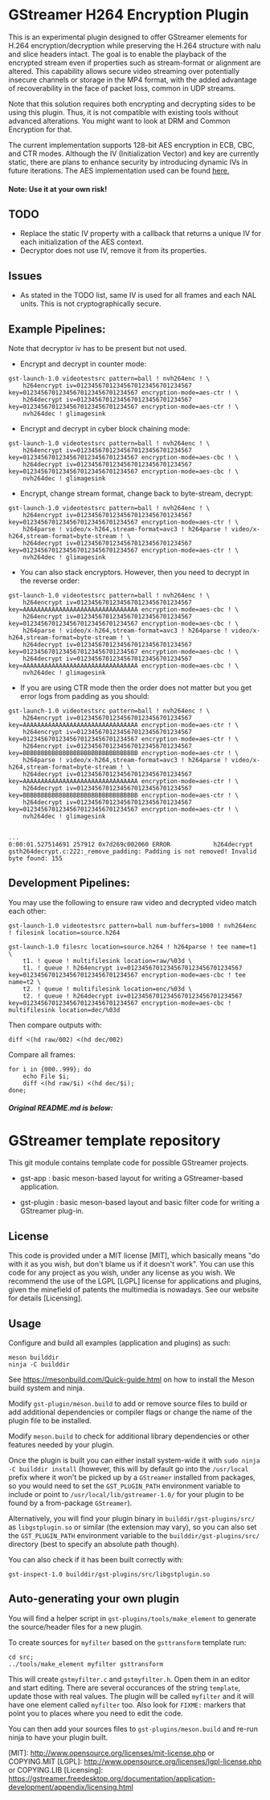 # GStreamer H264 Encryption Plugin
This is an experimental plugin designed to offer GStreamer elements for H.264 encryption/decryption while preserving the H.264 structure with nalu and slice headers intact.
The goal is to enable the playback of the encrypted stream even if properties such as stream-format or alignment are altered.
This capability allows secure video streaming over potentially insecure channels or storage in the MP4 format, with the added advantage of recoverability in the face of packet loss, common in UDP streams.

Note that this solution requires both encrypting and decrypting sides to be using this plugin. Thus, it is not compatible with existing tools without advanced alterations. You might want to look at DRM and Common Encryption for that.

The current implementation supports 128-bit AES encryption in ECB, CBC, and CTR modes. Although the IV (Initialization Vector) and key are currently static, there are plans to enhance security by introducing dynamic IVs in future iterations. The AES implementation used can be found [here.](https://github.com/kokke/tiny-AES-c/tree/master "Tiny AES C")

#### Note: Use it at your own risk!

## TODO
- Replace the static IV property with a callback that returns a unique IV for each initialization of the AES context.
- Decryptor does not use IV, remove it from its properties.

## Issues
- As stated in the TODO list, same IV is used for all frames and each NAL units. This is not cryptographically secure.

## Example Pipelines:
Note that decryptor iv has to be present but not used.

- Encrypt and decrypt in counter mode:
```
gst-launch-1.0 videotestsrc pattern=ball ! nvh264enc ! \
    h264encrypt iv=01234567012345670123456701234567 key=01234567012345670123456701234567 encryption-mode=aes-ctr ! \
    h264decrypt iv=01234567012345670123456701234567 key=01234567012345670123456701234567 encryption-mode=aes-ctr ! \
    nvh264dec ! glimagesink
```
- Encrypt and decrypt in cyber block chaining mode:
```
gst-launch-1.0 videotestsrc pattern=ball ! nvh264enc ! \
    h264encrypt iv=01234567012345670123456701234567 key=01234567012345670123456701234567 encryption-mode=aes-cbc ! \
    h264decrypt iv=01234567012345670123456701234567 key=01234567012345670123456701234567 encryption-mode=aes-cbc ! \
    nvh264dec ! glimagesink
```
- Encrypt, change stream format, change back to byte-stream, decrypt:
```
gst-launch-1.0 videotestsrc pattern=ball ! nvh264enc ! \
    h264encrypt iv=01234567012345670123456701234567 key=01234567012345670123456701234567 encryption-mode=aes-ctr ! \
    h264parse ! video/x-h264,stream-format=avc3 ! h264parse ! video/x-h264,stream-format=byte-stream ! \
    h264decrypt iv=01234567012345670123456701234567 key=01234567012345670123456701234567 encryption-mode=aes-ctr ! \
    nvh264dec ! glimagesink
```
- You can also stack encryptors. However, then you need to decrypt in the reverse order:
```
gst-launch-1.0 videotestsrc pattern=ball ! nvh264enc ! \
    h264encrypt iv=01234567012345670123456701234567 key=AAAAAAAAAAAAAAAAAAAAAAAAAAAAAAAA encryption-mode=aes-cbc ! \
    h264encrypt iv=01234567012345670123456701234567 key=01234567012345670123456701234567 encryption-mode=aes-cbc ! \
    h264parse ! video/x-h264,stream-format=avc3 ! h264parse ! video/x-h264,stream-format=byte-stream ! \
    h264decrypt iv=01234567012345670123456701234567 key=01234567012345670123456701234567 encryption-mode=aes-cbc ! \
    h264decrypt iv=01234567012345670123456701234567 key=AAAAAAAAAAAAAAAAAAAAAAAAAAAAAAAA encryption-mode=aes-cbc ! \
    nvh264dec ! glimagesink
```
- If you are using CTR mode then the order does not matter but you get error logs from padding as you should:
```
gst-launch-1.0 videotestsrc pattern=ball ! nvh264enc ! \
    h264encrypt iv=01234567012345670123456701234567 key=AAAAAAAAAAAAAAAAAAAAAAAAAAAAAAAA encryption-mode=aes-ctr ! \
    h264encrypt iv=01234567012345670123456701234567 key=01234567012345670123456701234567 encryption-mode=aes-ctr ! \
    h264encrypt iv=01234567012345670123456701234567 key=BBBBBBBBBBBBBBBBBBBBBBBBBBBBBBBB encryption-mode=aes-ctr ! \
    h264parse ! video/x-h264,stream-format=avc3 ! h264parse ! video/x-h264,stream-format=byte-stream ! \
    h264decrypt iv=01234567012345670123456701234567 key=AAAAAAAAAAAAAAAAAAAAAAAAAAAAAAAA encryption-mode=aes-ctr ! \
    h264decrypt iv=01234567012345670123456701234567 key=BBBBBBBBBBBBBBBBBBBBBBBBBBBBBBBB encryption-mode=aes-ctr ! \
    h264decrypt iv=01234567012345670123456701234567 key=01234567012345670123456701234567 encryption-mode=aes-ctr ! \
    nvh264dec ! glimagesink


...
0:00:01.527514691 257912 0x7d269c002060 ERROR            h264decrypt gsth264decrypt.c:222:_remove_padding: Padding is not removed! Invalid byte found: 155
```
## Development Pipelines:
You may use the following to ensure raw video and decrypted video match each other:


```
gst-launch-1.0 videotestsrc pattern=ball num-buffers=1000 ! nvh264enc ! filesink location=source.h264

gst-launch-1.0 filesrc location=source.h264 ! h264parse ! tee name=t1 \
    t1. ! queue ! multifilesink location=raw/%03d \
    t1. ! queue ! h264encrypt iv=01234567012345670123456701234567 key=01234567012345670123456701234567 encryption-mode=aes-cbc ! tee name=t2 \
    t2. ! queue ! multifilesink location=enc/%03d \
    t2. ! queue ! h264decrypt iv=01234567012345670123456701234567 key=01234567012345670123456701234567 encryption-mode=aes-cbc ! multifilesink location=dec/%03d
```
Then compare outputs with:
```
diff <(hd raw/002) <(hd dec/002)
```
Compare all frames:
```
for i in {000..999}; do
    echo File $i;
    diff <(hd raw/$i) <(hd dec/$i);
done;
```
#### *Original README.md is below:*

# GStreamer template repository

This git module contains template code for possible GStreamer projects.

* gst-app :
  basic meson-based layout for writing a GStreamer-based application.

* gst-plugin :
  basic meson-based layout and basic filter code for writing a GStreamer plug-in.

## License

This code is provided under a MIT license [MIT], which basically means "do
with it as you wish, but don't blame us if it doesn't work". You can use
this code for any project as you wish, under any license as you wish. We
recommend the use of the LGPL [LGPL] license for applications and plugins,
given the minefield of patents the multimedia is nowadays. See our website
for details [Licensing].

## Usage

Configure and build all examples (application and plugins) as such:

    meson builddir
    ninja -C builddir

See <https://mesonbuild.com/Quick-guide.html> on how to install the Meson
build system and ninja.

Modify `gst-plugin/meson.build` to add or remove source files to build or
add additional dependencies or compiler flags or change the name of the
plugin file to be installed.

Modify `meson.build` to check for additional library dependencies
or other features needed by your plugin.

Once the plugin is built you can either install system-wide it with `sudo ninja
-C builddir install` (however, this will by default go into the `/usr/local`
prefix where it won't be picked up by a `GStreamer` installed from packages, so
you would need to set the `GST_PLUGIN_PATH` environment variable to include or
point to `/usr/local/lib/gstreamer-1.0/` for your plugin to be found by a
from-package `GStreamer`).

Alternatively, you will find your plugin binary in `builddir/gst-plugins/src/`
as `libgstplugin.so` or similar (the extension may vary), so you can also set
the `GST_PLUGIN_PATH` environment variable to the `builddir/gst-plugins/src/`
directory (best to specify an absolute path though).

You can also check if it has been built correctly with:

    gst-inspect-1.0 builddir/gst-plugins/src/libgstplugin.so

## Auto-generating your own plugin

You will find a helper script in `gst-plugins/tools/make_element` to generate
the source/header files for a new plugin.

To create sources for `myfilter` based on the `gsttransform` template run:

``` shell
cd src;
../tools/make_element myfilter gsttransform
```

This will create `gstmyfilter.c` and `gstmyfilter.h`. Open them in an editor and
start editing. There are several occurances of the string `template`, update
those with real values. The plugin will be called `myfilter` and it will have
one element called `myfilter` too. Also look for `FIXME:` markers that point you
to places where you need to edit the code.

You can then add your sources files to `gst-plugins/meson.build` and re-run
ninja to have your plugin built.


[MIT]: http://www.opensource.org/licenses/mit-license.php or COPYING.MIT
[LGPL]: http://www.opensource.org/licenses/lgpl-license.php or COPYING.LIB
[Licensing]: https://gstreamer.freedesktop.org/documentation/application-development/appendix/licensing.html

